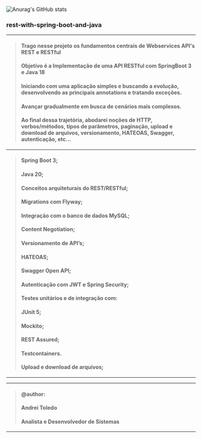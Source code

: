 ![Anurag's GitHub stats](https://github-readme-stats.vercel.app/api?username=andreitoledo&&hide=contribs,issues,prs&show_icons=true&theme=dark)

### rest-with-spring-boot-and-java

---
> #### Trago nesse projeto os fundamentos centrais de Webservices API's REST e RESTful
> #### Objetivo é a Implementação de uma API RESTful com SpringBoot 3 e Java 18
> #### Iniciando com uma aplicação simples e buscando a evolução, desenvolvendo as principais annotations e tratando exceções. 
> #### Avançar gradualmente em busca de cenários mais complexos.
> #### Ao final dessa trajetória, abodarei noções de HTTP, verbos/métodos, tipos de parâmetros, paginação, upload e download de arquivos, versionamento, HATEOAS, Swagger, autenticação, etc...

---
> #### Spring Boot 3;
> #### Java 20;
> #### Conceitos arquiteturais do REST/RESTful;
> #### Migrations com Flyway;
> #### Integração com o banco de dados MySQL;
> #### Content Negotiation;
> #### Versionamento de API’s;
> #### HATEOAS;
> #### Swagger Open API;
> #### Autenticação com JWT e Spring Security;
> #### Testes unitários e de integração com:
>   #### JUnit 5;
>   #### Mockito;
>   #### REST Assured;
>   #### Testcontainers.
> #### Upload e download de arquivos;
----

----
>#### @author:                             
>#### Andrei Toledo                        
>#### Analista e Desenvolvedor de Sistemas 
----




